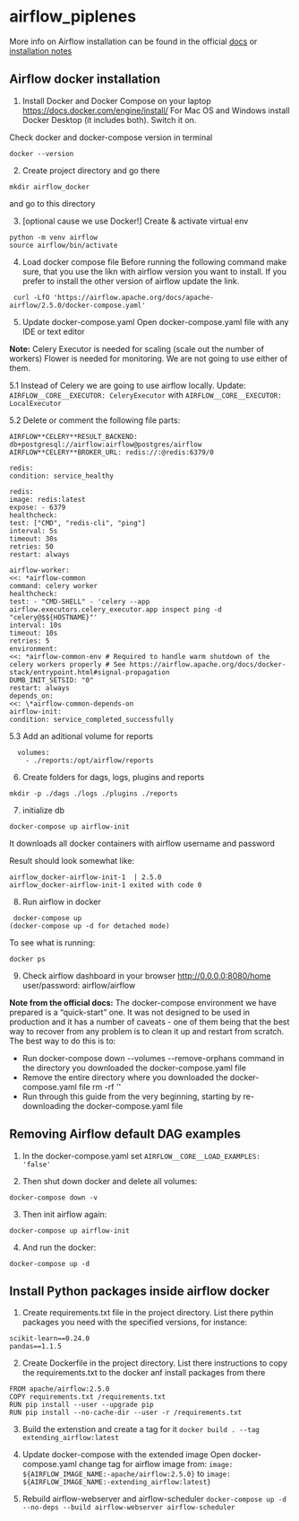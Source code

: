 # airflow_piplenes

More info on Airflow installation can be found in the official [docs](https://airflow.apache.org/docs/apache-airflow/stable/installation/index.html) or  [installation notes](installation_notes.md)

## Airflow docker installation
1. Install Docker and Docker Compose on your laptop https://docs.docker.com/engine/install/ 
For Mac OS and Windows install Docker Desktop (it includes both).
Switch it on.

Check docker and docker-compose version in terminal
```
docker --version
```

2. Create project directory and go there
```
mkdir airflow_docker
```
and go to this directory

3. [optional cause we use Docker!] Create & activate virtual env
```
python -m venv airflow
source airflow/bin/activate
```

4. Load docker compose file 
Before running the following command make sure, that you use the likn with airflow version you want to install. 
If you prefer to install the other version of airflow update the link.
```
 curl -LfO 'https://airflow.apache.org/docs/apache-airflow/2.5.0/docker-compose.yaml'
```

5. Update docker-compose.yaml 
Open docker-compose.yaml file with any IDE or text editor

**Note:** Celery Executor is needed for scaling (scale out the number of workers)
Flower is needed for monitoring.
We are not going to use either of them.

5.1 Instead of Celery we are going to use airflow locally.
Update: ```AIRFLOW__CORE__EXECUTOR: CeleryExecutor``` with ```AIRFLOW__CORE__EXECUTOR: LocalExecutor```

5.2 Delete or comment the following file parts:
```
AIRFLOW**CELERY**RESULT_BACKEND: db+postgresql://airflow:airflow@postgres/airflow
AIRFLOW**CELERY**BROKER_URL: redis://:@redis:6379/0

redis:
condition: service_healthy

redis:
image: redis:latest
expose: - 6379
healthcheck:
test: ["CMD", "redis-cli", "ping"]
interval: 5s
timeout: 30s
retries: 50
restart: always

airflow-worker:
<<: *airflow-common
command: celery worker
healthcheck:
test: - "CMD-SHELL" - 'celery --app airflow.executors.celery_executor.app inspect ping -d "celery@$${HOSTNAME}"'
interval: 10s
timeout: 10s
retries: 5
environment:
<<: *airflow-common-env # Required to handle warm shutdown of the celery workers properly # See https://airflow.apache.org/docs/docker-stack/entrypoint.html#signal-propagation
DUMB_INIT_SETSID: "0"
restart: always
depends_on:
<<: \*airflow-common-depends-on
airflow-init:
condition: service_completed_successfully
```

5.3 Add an aditional volume for reports
```
  volumes:
    - ./reports:/opt/airflow/reports
```

6. Create folders for dags, logs, plugins and reports
```
mkdir -p ./dags ./logs ./plugins ./reports
```

7. initialize db
```
docker-compose up airflow-init
```
It downloads all docker containers with airflow username and password

Result should look somewhat like:
```
airflow_docker-airflow-init-1  | 2.5.0
airflow_docker-airflow-init-1 exited with code 0
```

8. Run airflow in docker
```
 docker-compose up
(docker-compose up -d for detached mode)
```

To see what is running: 
```
docker ps
```

9. Check airflow dashboard in your browser
http://0.0.0.0:8080/home
user/password: airflow/airflow

**Note from the official docs:** The docker-compose environment we have prepared is a “quick-start” one. It was not designed to be used in production and it has a number of caveats - one of them being that the best way to recover from any problem is to clean it up and restart from scratch.
The best way to do this is to:
- Run docker-compose down --volumes --remove-orphans command in the directory you downloaded the docker-compose.yaml file
- Remove the entire directory where you downloaded the docker-compose.yaml file rm -rf '<DIRECTORY>'
- Run through this guide from the very beginning, starting by re-downloading the docker-compose.yaml file

## Removing Airflow default DAG examples

1. In the docker-compose.yaml set
```AIRFLOW__CORE__LOAD_EXAMPLES: 'false' ```

2. Then shut down docker and delete all volumes:
```
docker-compose down -v
```

3. Then init airflow again:  
```
docker-compose up airflow-init
```

4. And run the docker: 
```
docker-compose up -d
```

## Install Python packages inside airflow docker
1. Create requirements.txt file in the project directory.
List there pythin packages you need with the specified versions, for instance:
```
scikit-learn==0.24.0
pandas==1.1.5
```

2. Create Dockerfile in the project directory.
List there instructions to copy the requirements.txt to the docker anf install packages from there
```
FROM apache/airflow:2.5.0
COPY requirements.txt /requirements.txt
RUN pip install --user --upgrade pip
RUN pip install --no-cache-dir --user -r /requirements.txt
```
 
3. Build the extenstion and create a tag for it
 ```docker build . --tag extending_airflow:latest```

4. Update docker-compose with the extended image
Open docker-compose.yaml 
change tag for airflow image from: ```image: ${AIRFLOW_IMAGE_NAME:-apache/airflow:2.5.0}``` to ```image: ${AIRFLOW_IMAGE_NAME:-extending_airflow:latest}```
 
5. Rebuild airflow-webserver and airflow-scheduler
```docker-compose up -d --no-deps --build airflow-webserver airflow-scheduler```
